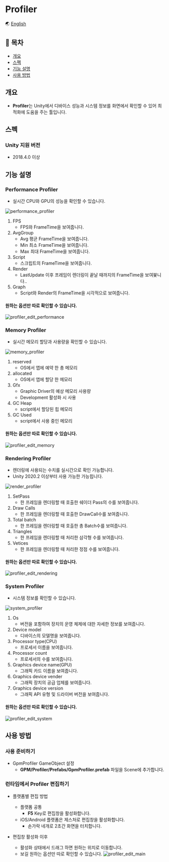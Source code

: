 # Profiler

🌏 [English](README.en.md)

## 🚩 목차

* [개요](#개요)
* [스펙](#스펙)
* [기능 설명](#기능-설명)
* [사용 방법](#사용-방법)

## 개요

* **Profiler**는 Unity에서 디바이스 성능과 시스템 정보를 화면에서 확인할 수 있어 최적화에 도움을 주는 툴입니다.

## 스펙

### Unity 지원 버전

* 2018.4.0 이상

## 기능 설명

### Performance Profiler
* 실시간 CPU와 GPU의 성능을 확인할 수 있습니다.

![performance_profiler](images/performance_profiler.gif)
1. FPS
    * FPS와 FrameTime을 보여줍니다.
2. AvgGroup
    * Avg 평균 FrameTime을 보여줍니다.
    * Min 최소 FrameTime을 보여줍니다.
    * Max 최대 FrameTime을 보여줍니다.
3. Script
    * 스크립트의 FrameTime을 보여줍니다.
4. Render
    * LastUpdate 이후 프레임이 렌더링이 끝날 때까지의 FrameTime을 보여붖니다..
5. Graph
    * Script와 Render의 FrameTime을 시각적으로 보여줍니다.

#### 원하는 옵션만 따로 확인할 수 있습니다.
![profiler_edit_performance](images/profiler_edit_performance.gif)
    

### Memory Profiler
* 실시간 메모리 할당과 사용량을 확인할 수 있습니다.

![memory_profiler](images/memory_profiler.gif)
1. reserved
    * OS에서 앱에 예약 한 총 메모리
2. allocated
    * OS에서 앱에 할당 한 메모리
3. Gfx
    * Graphic Driver의 예상 메모리 사용량
    * Development 활성화 시 사용
4. GC Heap
    * script에서 할당된 힙 메모리
5. GC Used
    * script에서 사용 중인 메모리

#### 원하는 옵션만 따로 확인할 수 있습니다.
![profiler_edit_memory](images/profiler_edit_memory.gif)


### Rendering Profiler
* 렌더링에 사용되는 수치를 실시간으로 확인 가능합니다.
* Unity 2020.2 이상부터 사용 가능한 가능힙니다.

![render_profiler](images/render_profiler.png)

1. SetPass
    * 한 프레임을 렌더링할 때 호출한 쉐이더 Pass의 수를 보여줍니다.
2. Draw Calls
    * 한 프레임을 렌더링할 때 호출한 DrawCall수를 보여줍니다.
3. Total batch
    * 한 프레임을 렌더링할 때 호출한 총 Batch수를 보여줍니다.
4. Triangles
    * 한 프레임을 렌더링할 때 처리한 삼각형 수를 보여줍니다.
5. Vetices
    * 한 프레임을 렌더링할 때 처리한 정점 수를 보여줍니다.

#### 원하는 옵션만 따로 확인할 수 있습니다.
![profiler_edit_rendering](images/profiler_edit_rendering.gif)

### System Profiler
* 시스템 정보를 확인할 수 있습니다.

![system_profiler](images/system_profiler.png)

1. Os
    * 버전을 포함하여 장치의 운영 체제에 대한 자세한 정보를 보여줍니다.
2. Device model
    * 디바이스의 모델명을 보여줍니다.
3. Processor type(CPU)
    * 프로세서 이름을 보여줍니다.
4. Processor count
    * 프로세서의 수를 보여줍니다.
5. Graphics device name(GPU)
    * 그래픽 카드 이름을 보여줍니다.
6. Graphics device vender
    * 그래픽 장치의 공급 업체를 보여줍니다.
7. Graphics device version
    * 그래픽 API 유형 및 드라이버 버전을 보여줍니다.

#### 원하는 옵션만 따로 확인할 수 있습니다.
![profiler_edit_system](images/profiler_edit_system.gif)
    

## 사용 방법

### 사용 준비하기

* GpmProfiler GameObject 설정    
    * **GPM/Profiler/Prefabs/GpmProfiler.prefab** 파일을 Scene에 추가합니다.

### 런타임에서  Profiler 편집하기

* 플랫폼별 편집 방법
    * 플랫폼 공통
        * **F5** Key로 편집창을 활성화합니다.
    * iOS/Android 플랫폼은 제스처로 편집창을 활성화합니다.
        * 손가락 네개로 2초간 화면을 터치합니다.

* 편집창 활성화 이후
    * 활성화 상태에서 드래그 하면 원하는 위치로 이동합니다.
    * 보길 원하는 옵션만 따로 확인할 수 있습니다.
    ![profiler_edit_main](images/profiler_edit_main.gif)